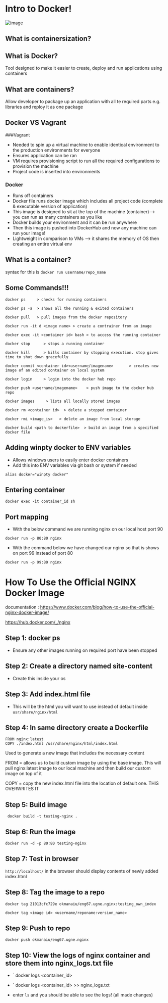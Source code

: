# Intro to Docker! 

![image](https://bdlguu0syu1idj5d2b4m53mv-wpengine.netdna-ssl.com/wp-content/uploads/2019/01/KubernetesDockerpic1.png)

## What is containersization?

## What is Docker?
Tool designed to make it easier to create, deploy and run applications using containers

## What are containers?
Allow developer to package up an application with all te required parts e.g. libraries and reploy it as one package

## Docker VS Vagrant

###Vagrant 
- Needed to spin up a virtual machine to enable identical environment to the production environments for everyone
- Ensures application can be ran
- VM requires provisioning script to run all the required configurations to provision the machine
- Project code is inserted into environments

### Docker 
- Runs off containers
- Docker file runs docker image which includes all project code (complete & executable version of application)
- This image is designed to sit at the top of the machine (container)--> you can run as many containers as you like
- Docker builds your environment and it can be run anywhere 
- Then this image is pushed into DockerHub and now any machine can run your image! 
- Lightweight in comparison to VMs --> it shares the memory of OS then creating an entire virtual env

## What is a container?


syntax for this is 
`docker run username/repo_name`

## Some Commands!!!

```
docker ps     > checks for running containers

docker ps -a  > shows all the running & exited containers

docker pull   > pull images from the docker repository

docker run -it d <image name> > create a contrainer from an image

docker exec -it <container id> bash > to access the running container

docker stop      > stops a running container

docker kill      > kills container by stopping execution. stop gives time to shut down gracefully

docker commit <container id><username/imagename>       > creates new image of an edited container on local system

docker login     > login into the docker hub repo

docker push <username/imagename>    > push image to the docker hub repo 

docker images     > lists all locally stored images

docker rm <container id>  > delete a stopped container

docker rmi <image_is>   > delete an image from local storage

docker build <path to dockerfile>  > build an image from a specified docker file

```
## Adding winpty docker to ENV variables
- Allows windows users to easily enter docker containers 
- Add this into ENV variables via git bash or system if needed
```
alias docker="winpty docker"
```

## Entering container
```
docker exec -it container_id sh
```
## Port mapping 
- With the below command we are running nginx on our local host port 90

```docker run -p 80:80 nginx```

- With the command below we have changed our nginx so that is shows on port 99 instead of port 80

```docker run -p 99:80 nginx```


# How To Use the Official NGINX Docker Image 

documentation : https://www.docker.com/blog/how-to-use-the-official-nginx-docker-image/

https://hub.docker.com/_/nginx

## Step 1: docker ps
- Ensure any other images running on required port have been stopped

## Step 2: Create a directory named site-content 
- Create this inside your os 

## Step 3: Add index.html file
- This will be the html you will want to use instead of default inside `usr/share/nginx/html`

## Step 4: In same directory create a Dockerfile
```
FROM nginx:latest
COPY ./index.html /usr/share/nginx/html/index.html
```
Used to generate a new image that includes the necessary content

FROM = allows us to build custom image by using the base image. This will pull nginx:latest image to our local machine and then build our custom image on top of it 

COPY = copy the new index.html file into the location of default one. THIS OVERWRITES IT

## Step 5: Build image
``` docker build -t testing-nginx .```

## Step 6: Run the image 
```
docker run -d -p 80:80 testing-nginx 
```

## Step 7: Test in browser 
`http://localhost/` in the browser should display contents of newly added index.html

## Step 8: Tag the image to a repo
```
docker tag 21013cfc729e okmanaiu/eng67.ugne.nginx:testing_own_index
```
`docker tag <image id> <username/reponame:version_name>`

## Step 9: Push to repo

```
docker push okmanaiu/eng67.ugne.nginx
```
## Step 10: View the logs of nginx container and store them into nginx_logs.txt file

- ` docker logs <container_id>
- ` docker logs <container_id> >> nginx_logs.txt

- enter `ls` and you should be able to see the logs! (all made changes)





